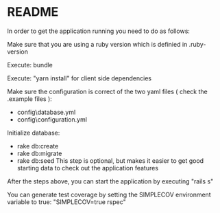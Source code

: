 # README

In order to get the application running you need to do as follows:

Make sure that you are using a ruby version which is definied in .ruby-version

Execute: bundle

Execute: "yarn install" for client side dependencies

Make sure the configuration is correct of the two yaml files ( check the .example files ):
  * config\database.yml
  * config\configuration.yml

Initialize database:
  * rake db:create
  * rake db:migrate
  * rake db:seed This step is optional, but makes it easier to get good starting data to check out the application features

After the steps above, you can start the application by executing "rails s"

You can generate test coverage by setting the SIMPLECOV environment variable to true: "SIMPLECOV=true rspec"
